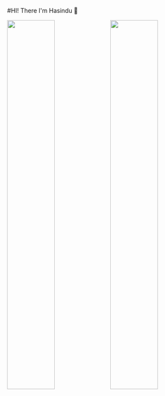 #HI! There I'm Hasindu 🤟

<img aling= "left" width ="47%" src = "https://github-readme-stats.vercel.app/api?username=hasiya2004&show_icons=true&theme=radical"/>
<img aling= "left" width ="47%" src ="https://github-readme-stats.vercel.app/api/wakatime?username=willianrod"/>

